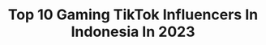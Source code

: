 ---
title: Top 10 Gaming TikTok Influencers In Indonesia In 2023
description: >-
  Find top gaming TikTok influencers in Indonesia in 2023. Most popular hashtags: #gaming #fyp #stitch.
platform: TikTok
hits: 20
text_top: Identify the most popular TikTok profiles on inBeat.
text_bottom: Our search engine has 20 TikTok influencers like this in Indonesia for you to contact.
profiles:
  - username: "smartfrenworld"
    fullname: >-
      SMARTFREN
    bio: >-
      Bikin malam kamu makin DAEBAK! Gaming, Streaming semua bisa #MalamJadiExtra
    location: "Indonesia"
    followers: 114000
    engagement: 421
    commentsToLikes: 0.074595
    id: ckc3fo97a1vra0j232giqmtr4
    verified: true
    hashtags: "#malamjadiextra, #kuotanonstop, #unlimitedbisasemua, #nonstopkreasiq"
  - username: "ganteng_7"
    fullname: >-
      David Official🔥
    bio: >-
      YT David Gaming🙏 Cwok Gamers🎮 FB = Apitdoe💋 Nick | ＢＩＤ•ᴹᴿメᴀᴩɪᴛ࿐
    location: "Indonesia"
    followers: 118500
    engagement: 827
    commentsToLikes: 0.028206
    id: ckbkmp05agdsz0j23z2w1o79e
    verified: false
    hashtags: "#aura, #anjaymabar, #stay, #yutub"
  - username: "imwishydra"
    fullname: >-
      HYDRA ORI
    bio: >-
      follow ig :eternity gaming
    location: "Indonesia"
    followers: 3917
    engagement: 674
    commentsToLikes: 0.053777
    id: ckblhkcszb02m0j23v9tqb5y0
    verified: false
    hashtags: "#videoleap"
  - username: "bangjamal70"
    fullname: >-
      Bang Jamal
    bio: >-
      subscribe youtube pubg gaming aku👇
    location: "Indonesia"
    followers: 270900
    engagement: 636
    commentsToLikes: 0.035161
    id: ckcvgz8lttk3h0j23m19unyk6
    verified: false
    hashtags: "#viral, #scarlettwhitening, #napoleonscent, #napoleonbikinganteng"
  - username: "ybontiktok"
    fullname: >-
      YB
    bio: >-
      👑
    location: "Indonesia"
    followers: 2000000
    engagement: 700
    commentsToLikes: 0.012248
    id: ckcek6ri2teio0j23sibk6myn
    verified: true
    hashtags: "#valorantclip, #gamingclips, #ybgaming, #gaming"
  - username: "rafirasyiq"
    fullname: >-
      Rufi Rushsix
    bio: >-
      I love movies and games IG: rafirasyiq 📩: muhrafirasyiq@gmail.com
    location: "Indonesia"
    followers: 99400
    engagement: 988
    commentsToLikes: 0.016439
    id: ckbkdksa63ix00j23gj5rhy3x
    verified: false
    hashtags: "#fakta, #funfact, #gamers, #film"
  - username: "cosmogvrl"
    fullname: >-
      kiara *:･ﾟ✧
    bio: >-
      💖💜💙 twenty waiting for ganyu rerun stream ‘the princess’ by kiara !!
    location: "Indonesia"
    followers: 46100
    engagement: 1584
    commentsToLikes: 0.057409
    id: ckb9nmpeah9dl0j23q50kjlpe
    verified: false
    hashtags: "#lgbtq, #lgbt, #genshinimpact, #genshin"
  - username: "babykyoong"
    fullname: >-
      Babykyoong
    bio: >-
      18🌱 For Bussiness/collaboration inquiries Babykyoong@gmail.com KYOONG CAFE👇🏻
    location: "Indonesia"
    followers: 310700
    engagement: 1785
    commentsToLikes: 0.026649
    id: ckcdpb9cjbous0j232x8smm2o
    verified: false
    hashtags: "#art, #foryou, #tiktokindonesia, #indonesia"
  - username: "violaheriyanto"
    fullname: >-
      vio🎮
    bio: >-
      Bosen :)
    location: "Indonesia"
    followers: 47300
    engagement: 1015
    commentsToLikes: 0.106714
    id: ckbkk8cm0d2w40j23bhs3ibrk
    verified: false
    hashtags: "#xyzbca, #fypdongggggggg, #mobilelegends, #fyp"
  - username: "luthfiazhars"
    fullname: >-
      Luthfi Azhar
    bio: >-
      Just Sharing Happiness Youtube : Luthfi Azhar ig : luthfiazhars
    location: "Indonesia"
    followers: 401100
    engagement: 997
    commentsToLikes: 0.013361
    id: ckbl12pkcxu0e0j23lt3a1zxb
    verified: false
    hashtags: "#gamingroom, #gakbutuhfyp, #sharingiscaring"
---